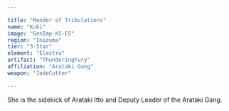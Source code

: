 ```yaml
---

title: "Mender of Tribulations"
name: "Kuki"
image: "GenImp-KS-ES"
region: "Inazuma"
tier: "3-Star"
element: "Electro"
artifact: "ThunderingFury"
affiliation: "Arataki Gang"
weapon: "JadeCutter"

---
```


She is the sidekick of Arataki Itto and Deputy Leader of the Arataki Gang.